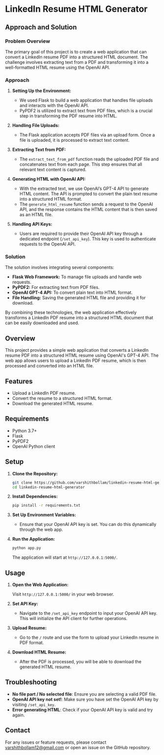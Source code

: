 # LinkedIn Resume HTML Generator

## Approach and Solution

### Problem Overview

The primary goal of this project is to create a web application that can convert a LinkedIn resume PDF into a structured HTML document. The challenge involves extracting text from a PDF and transforming it into a well-formatted HTML resume using the OpenAI API.

### Approach

1. **Setting Up the Environment:**

   - We used Flask to build a web application that handles file uploads and interacts with the OpenAI API.
   - PyPDF2 is utilized to extract text from PDF files, which is a crucial step in transforming the PDF resume into HTML.

2. **Handling File Uploads:**

   - The Flask application accepts PDF files via an upload form. Once a file is uploaded, it is processed to extract text content.

3. **Extracting Text from PDF:**

   - The `extract_text_from_pdf` function reads the uploaded PDF file and concatenates text from each page. This step ensures that all relevant text content is captured.

4. **Generating HTML with OpenAI API:**

   - With the extracted text, we use OpenAI’s GPT-4 API to generate HTML content. The API is prompted to convert the plain text resume into a structured HTML format.
   - The `generate_html_resume` function sends a request to the OpenAI API, and the response contains the HTML content that is then saved as an HTML file.

5. **Handling API Keys:**

   - Users are required to provide their OpenAI API key through a dedicated endpoint (`/set_api_key`). This key is used to authenticate requests to the OpenAI API.

### Solution

The solution involves integrating several components:

- **Flask Web Framework:** To manage file uploads and handle web requests.
- **PyPDF2:** For extracting text from PDF files.
- **OpenAI GPT-4 API:** To convert plain text into HTML format.
- **File Handling:** Saving the generated HTML file and providing it for download.

By combining these technologies, the web application effectively transforms a LinkedIn PDF resume into a structured HTML document that can be easily downloaded and used.

## Overview

This project provides a simple web application that converts a LinkedIn resume PDF into a structured HTML resume using OpenAI's GPT-4 API. The web app allows users to upload a LinkedIn PDF resume, which is then processed and converted into an HTML file.

## Features

- Upload a LinkedIn PDF resume.
- Convert the resume to a structured HTML format.
- Download the generated HTML resume.

## Requirements

- Python 3.7+
- Flask
- PyPDF2
- OpenAI Python client

## Setup

1. **Clone the Repository:**

   ```bash
   git clone https://github.com/varshithbollam/linkedin-resume-html-generator.git
   cd linkedin-resume-html-generator
   ```

2. **Install Dependencies:**

   ```bash
   pip install -r requirements.txt
   ```

3. **Set Up Environment Variables:**

   - Ensure that your OpenAI API key is set. You can do this dynamically through the web app.

4. **Run the Application:**

   ```bash
   python app.py
   ```

   The application will start at `http://127.0.0.1:5000/`.

## Usage

1. **Open the Web Application:**

   Visit `http://127.0.0.1:5000/` in your web browser.

2. **Set API Key:**

   - Navigate to the `/set_api_key` endpoint to input your OpenAI API key. This will initialize the API client for further operations.

3. **Upload Resume:**

   - Go to the `/` route and use the form to upload your LinkedIn resume in PDF format.

4. **Download HTML Resume:**

   - After the PDF is processed, you will be able to download the generated HTML resume.

## Troubleshooting

- **No file part / No selected file**: Ensure you are selecting a valid PDF file.
- **OpenAI API key not set!**: Make sure you have set the OpenAI API key by visiting `/set_api_key`.
- **Error generating HTML**: Check if your OpenAI API key is valid and try again.



## Contact

For any issues or feature requests, please contact varshithbollam12@gmail.com or open an issue on the GitHub repository.
